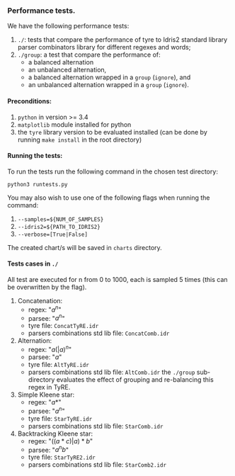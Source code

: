 ### Performance tests.
We have the following performance tests:
  1. `./`: tests that compare the performance of tyre to Idris2 standard library parser combinators library for different regexes and words;
  2. `./group`: a test that compare the performance of:
     - a balanced alternation
     - an unbalanced alternation,
     - a balanced alternation wrapped in a `group` (`ignore`), and
     - an unbalanced alternation wrapped in a `group` (`ignore`).

#### Preconditions:
  1. `python` in version >= 3.4
  2. `matplotlib` module installed for python
  3. the `tyre` library version to be evaluated installed (can be done by running `make install` in the root directory)

#### Running the tests:
To run the tests run the following command in the chosen test directory:

`python3 runtests.py`

You may also wish to use one of the following flags when running the command:
  1. `--samples=${NUM_OF_SAMPLES}`
  2. `--idris2=${PATH_TO_IDRIS2}`
  3. `--verbose=[True|False]`

The created chart/s will be saved in `charts` directory.

#### Tests cases in `./`
All test are executed for n from 0 to 1000, each is sampled 5 times (this can be overwritten by the flag).
  1. Concatenation:
      - regex: "$a^n$"
      - parsee: "$a^n$"
      - tyre file: `ConcatTyRE.idr`
      - parsers combinations std lib file: `ConcatComb.idr`
  2. Alternation:
      - regex: "$a(|a)^n$"
      - parsee: "$a$"
      - tyre file: `AltTyRE.idr`
      - parsers combinations std lib file: `AltComb.idr`
      the `./group` sub-directory evaluates the effect of grouping and re-balancing this regex in TyRE.
  3. Simple Kleene star:
      - regex: "$a*$"
      - parsee: "$a^n$"
      - tyre file: `StarTyRE.idr`
      - parsers combinations std lib file: `StarComb.idr`
  4. Backtracking Kleene star:
      - regex: "$((a*c)\vert a)*b$"
      - parsee: "$a^nb$"
      - tyre file: `StarTyRE2.idr`
      - parsers combinations std lib file: `StarComb2.idr`

